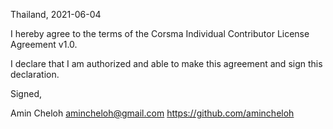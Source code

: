 Thailand, 2021-06-04

I hereby agree to the terms of the Corsma Individual Contributor License
Agreement v1.0.

I declare that I am authorized and able to make this agreement and sign this
declaration.

Signed,

Amin Cheloh amincheloh@gmail.com https://github.com/amincheloh
